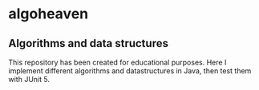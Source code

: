 # algoheaven

## Algorithms and data structures

This repository has been created for educational purposes. Here I implement different algorithms and datastructures in Java, 
then test them with JUnit 5.